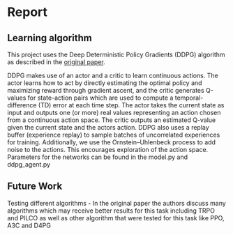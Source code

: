 # Report

## Learning algorithm

This project uses the Deep Deterministic Policy Gradients (DDPG) algorithm as described in the [original paper](https://arxiv.org/pdf/1509.02971.pdf).

DDPG makes use of an actor and a critic to learn continuous actions. The actor learns how to act by directly estimating the optimal policy and maximizing reward through gradient ascent, and the critic generates Q-values for state-action pairs which are used to compute a temporal-difference (TD) error at each time step. The actor takes the current state as input and outputs one (or more) real values representing an action chosen from a continuous action space. The critic outputs an estimated Q-value given the current state and the actors action. DDPG also uses a replay buffer (experience replay) to sample batches of uncorrelated experiences for training. Additionally, we use the Ornstein–Uhlenbeck process to add noise to the actions. This encourages exploration of the action space.
Parameters for the networks can be found in the model.py and ddpg_agent.py

## Future Work

Testing different algorithms - In the original paper the authors discuss many algorithms which may receive better results for this task including TRPO and PILCO as well as other algorithm that were tested for this task like PPO, A3C and D4PG
